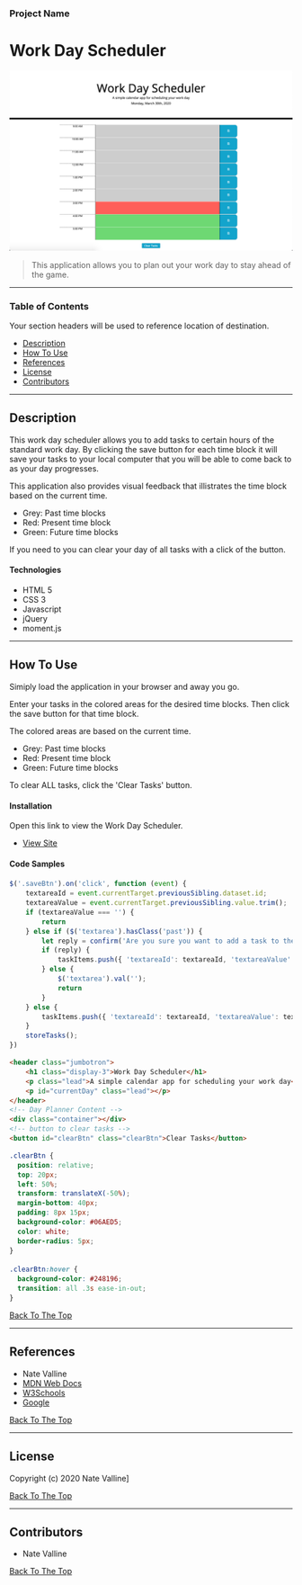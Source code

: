 ### Project Name

# Work Day Scheduler

<img src="./dev-img/planner.png" alt="Work Day Scheduler" width="600px">

> This application allows you to plan out your work day to stay ahead of the game.

---

### Table of Contents

Your section headers will be used to reference location of destination.

- [Description](#description)
- [How To Use](#how-to-use)
- [References](#references)
- [License](#license)
- [Contributors](#contributors)

---

## Description

This work day scheduler allows you to add tasks to certain hours of the standard work day. By clicking the save button for each time block it will save your tasks to your local computer that you will be able to come back to as your day progresses. 

This application also provides visual feedback that illistrates the time block based on the current time. 

- Grey: Past time blocks
- Red: Present time block
- Green: Future time blocks

If you need to you can clear your day of all tasks with a click of the button.

#### Technologies

- HTML 5
- CSS 3
- Javascript
- jQuery
- moment.js

---

## How To Use

Simiply load the application in your browser and away you go.

Enter your tasks in the colored areas for the desired time blocks. Then click the save button for that time block.

The colored areas are based on the current time.
- Grey: Past time blocks
- Red: Present time block
- Green: Future time blocks

To clear ALL tasks, click the 'Clear Tasks' button.

#### Installation

Open this link to view the Work Day Scheduler.

- [View Site](https://nvalline.github.io/day-planner/)

#### Code Samples

```javascript
$('.saveBtn').on('click', function (event) {
    textareaId = event.currentTarget.previousSibling.dataset.id;
    textareaValue = event.currentTarget.previousSibling.value.trim();
    if (textareaValue === '') {
        return
    } else if ($('textarea').hasClass('past')) {
        let reply = confirm('Are you sure you want to add a task to the past?');
        if (reply) {
            taskItems.push({ 'textareaId': textareaId, 'textareaValue': textareaValue });
        } else {
            $('textarea').val('');
            return
        }
    } else {
        taskItems.push({ 'textareaId': textareaId, 'textareaValue': textareaValue });
    }
    storeTasks();
})
```

```html
<header class="jumbotron">
    <h1 class="display-3">Work Day Scheduler</h1>
    <p class="lead">A simple calendar app for scheduling your work day</p>
    <p id="currentDay" class="lead"></p>
</header>
<!-- Day Planner Content -->
<div class="container"></div>
<!-- button to clear tasks -->
<button id="clearBtn" class="clearBtn">Clear Tasks</button>
```

```CSS
.clearBtn {
  position: relative;
  top: 20px;
  left: 50%;
  transform: translateX(-50%);
  margin-bottom: 40px;
  padding: 8px 15px;
  background-color: #06AED5;
  color: white;
  border-radius: 5px;
}

.clearBtn:hover {
  background-color: #248196;
  transition: all .3s ease-in-out;
}
```

[Back To The Top](#project-name)

---

## References

- Nate Valline
- [MDN Web Docs](https://developer.mozilla.org/en-US/)
- [W3Schools](https://www.w3schools.com/)
- [Google](https://www.google.com) 

[Back To The Top](#project-name)

---

## License

Copyright (c) 2020 Nate Valline]

[Back To The Top](#project-name)

---

## Contributors

- Nate Valline

[Back To The Top](#project-name)

